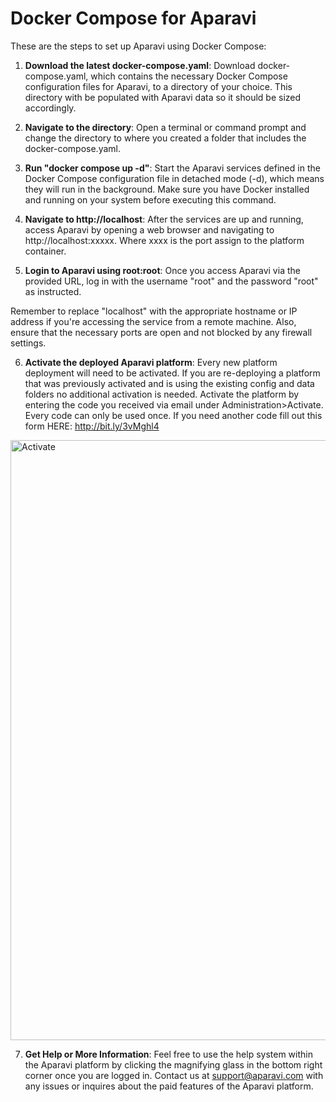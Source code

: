 # Docker Compose for Aparavi

These are the steps to set up Aparavi using Docker Compose:

1. **Download the latest docker-compose.yaml**: Download docker-compose.yaml, which contains the necessary Docker Compose configuration files for Aparavi, to a directory of your choice. This directory with be populated with Aparavi data so it should be sized accordingly.

2. **Navigate to the directory**: Open a terminal or command prompt and change the directory to where you created a folder that includes the docker-compose.yaml.

3. **Run "docker compose up -d"**: Start the Aparavi services defined in the Docker Compose configuration file in detached mode (-d), which means they will run in the background. Make sure you have Docker installed and running on your system before executing this command.

4. **Navigate to http://localhost**: After the services are up and running, access Aparavi by opening a web browser and navigating to http://localhost:xxxxx. Where xxxx is the port assign to the platform container.

5. **Login to Aparavi using root:root**: Once you access Aparavi via the provided URL, log in with the username "root" and the password "root" as instructed.

Remember to replace "localhost" with the appropriate hostname or IP address if you're accessing the service from a remote machine. Also, ensure that the necessary ports are open and not blocked by any firewall settings.

6. **Activate the deployed Aparavi platform**: Every new platform deployment will need to be activated. If you are re-deploying a platform that was previously activated and is using the existing config and data folders no additional activation is needed. Activate the platform by entering the code you received via email under Administration>Activate. Every code can only be used once. If you need another code fill out this form HERE: http://bit.ly/3vMghl4 

<img width="960" alt="Activate" src="https://github.com/AparaviSoftware/DockerCompose/assets/59745347/f3b52cd4-7482-4f3d-bb9c-40a31df58df6">


7. **Get Help or More Information**: Feel free to use the help system within the Aparavi platform by clicking the magnifying glass in the bottom right corner once you are logged in. Contact us at support@aparavi.com with any issues or inquires about the paid features of the Aparavi platform. 
